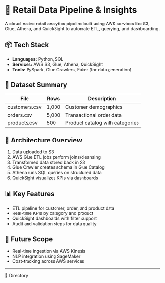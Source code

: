 # 🛒 Retail Data Pipeline & Insights

A cloud-native retail analytics pipeline built using AWS services like S3, Glue, Athena, and QuickSight to automate ETL, querying, and dashboarding.

## 📦 Tech Stack
- **Languages:** Python, SQL
- **Services:** AWS S3, Glue, Athena, QuickSight
- **Tools:** PySpark, Glue Crawlers, Faker (for data generation)

## 📁 Dataset Summary
| File        | Rows | Description                        |
|-------------|------|------------------------------------|
| customers.csv | 1,000 | Customer demographics             |
| orders.csv    | 5,000 | Transactional order data          |
| products.csv  | 500   | Product catalog with categories   |

## 🔧 Architecture Overview
1. Data uploaded to S3
2. AWS Glue ETL jobs perform joins/cleansing
3. Transformed data stored back in S3
4. Glue Crawler creates schema in Glue Catalog
5. Athena runs SQL queries on structured data
6. QuickSight visualizes KPIs via dashboards

## 📊 Key Features
- ETL pipeline for customer, order, and product data
- Real-time KPIs by category and product
- QuickSight dashboards with filter support
- Audit and validation steps for data quality

## 🔮 Future Scope
- Real-time ingestion via AWS Kinesis
- NLP integration using SageMaker
- Cost-tracking across AWS services

---

📂 Directory

